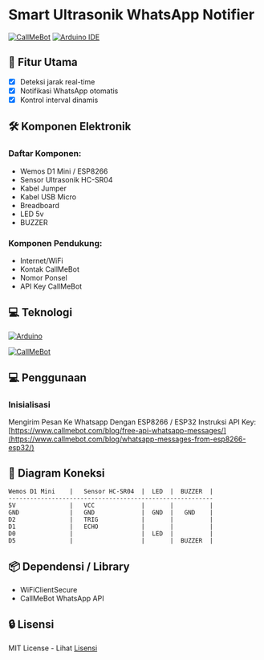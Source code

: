 # Smart Ultrasonik WhatsApp Notifier

[![CallMeBot](https://img.shields.io/badge/CallMeBot-WhatsApp%20API-25D366?logo=data:image/png;base64,BASE64_ICON)](https://www.callmebot.com/blog/whatsapp-messages-from-esp8266-esp32/)
[![Arduino IDE](https://img.shields.io/badge/Arduino%20IDE-v2.3.4-blue)](https://www.arduino.cc/en/software)





## 🌟 Fitur Utama
- [x] Deteksi jarak real-time
- [x] Notifikasi WhatsApp otomatis
- [x] Kontrol interval dinamis

## 🛠 Komponen Elektronik
### Daftar Komponen:
- Wemos D1 Mini / ESP8266
- Sensor Ultrasonik HC-SR04
- Kabel Jumper
- Kabel USB Micro
- Breadboard
- LED 5v
- BUZZER
  
### Komponen Pendukung:
- Internet/WiFi
- Kontak CallMeBot
- Nomor Ponsel
- API Key CallMeBot

## 💻 Teknologi
[![Arduino](https://img.shields.io/badge/-Arduino-00979D?style=for-the-badge&logo=arduino&logoColor=white/)](https://www.arduino.cc/)

[![CallMeBot](https://www.callmebot.com/wp-content/uploads/2019/10/Logo-Negro_x1.png)](https://www.callmebot.com/)


## 💻 Penggunaan
### Inisialisasi
Mengirim Pesan Ke Whatsapp Dengan ESP8266 / ESP32
Instruksi API Key: [https://www.callmebot.com/blog/free-api-whatsapp-messages/](https://www.callmebot.com/blog/whatsapp-messages-from-esp8266-esp32/)

## 🔌 Diagram Koneksi
```
Wemos D1 Mini    |   Sensor HC-SR04  |  LED  |  BUZZER  |
---------------------------------------------------------
5V               |   VCC             |       |          |
GND              |   GND             |  GND  |   GND    |
D2               |   TRIG            |       |          |
D1               |   ECHO            |       |          |
D0               |                   |  LED  |          |
D5               |                   |       |  BUZZER  |
```

## 📦 Dependensi / Library
- WiFiClientSecure
- CallMeBot WhatsApp API
  
## 🔒 Lisensi
MIT License - Lihat [Lisensi](https://github.com/Raka-coder/ultrasonik_wa_notifier_arduino/blob/main/LICENSE)

